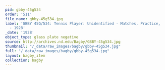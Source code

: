 ```yaml
---
pid: gbby-45g534
order: '511'
file_name: gbby-45g534.jpg
label: 'GBBY 45G/534: Tennis Player: Unidentified - Matches, Practice, and Posed Action
  - 1928'
_date: '1928'
object_type: glass plate negative
source: http://archives.nd.edu/Bagby/GBBY-45g534.jpg
thumbnail: "/_data/raw_images/bagby/gbby-45g534.jpg"
full: "/_data/raw_images/bagby/gbby-45g534.jpg"
layout: bagby_item
collection: bagby
---
```

